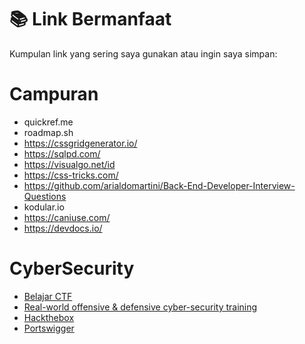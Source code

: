 # 📚 Link Bermanfaat

Kumpulan link yang sering saya gunakan atau ingin saya simpan:
# Campuran
- quickref.me  
- roadmap.sh  
- https://cssgridgenerator.io/  
- https://sqlpd.com/  
- https://visualgo.net/id  
- https://css-tricks.com/
- https://github.com/arialdomartini/Back-End-Developer-Interview-Questions  
- kodular.io  
- https://caniuse.com/
- https://devdocs.io/

# CyberSecurity
- [Belajar CTF](https://overthewire.org/wargames/)  
- [Real-world offensive & defensive cyber-security training](https://tryhackme.com/)  
- [Hackthebox](https://www.hackthebox.com/)
- [Portswigger](https://portswigger.net/)